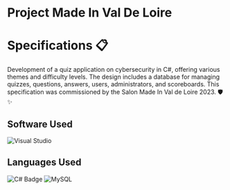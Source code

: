 <h1>Project Made In Val De Loire</h1>

# Specifications 📋
Development of a quiz application on cybersecurity in C#, offering various themes and difficulty levels. The design includes a database for managing quizzes, questions, answers, users, administrators, and scoreboards.
This specification was commissioned by the Salon Made In Val de Loire 2023. 🛡️✨

## Software Used
![Visual Studio](https://img.shields.io/badge/Visual_Studio-5C2D91?style=for-the-badge&logo=visual%20studio&logoColor=white)

## Languages Used
![C# Badge](https://img.shields.io/badge/C%23-512BD4?logo=csharp&logoColor=fff&style=for-the-badge)
![MySQL](https://img.shields.io/badge/MySQL-00000F?style=for-the-badge&logo=mysql&logoColor=white)
